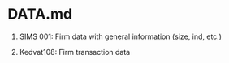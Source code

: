 # DATA.md
1. SIMS 001: Firm data with general information (size, ind, etc.)

1. Kedvat108: Firm transaction data